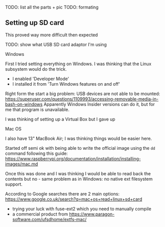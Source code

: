 TODO: list all the parts + pic
TODO: formating

Setting up SD card
------------------
This proved way more difficult then expected

TODO: show what USB SD card adaptor I'm using

Windows

First I tried setting everything on Windows.
I was thinking that the Linux subsystem would do the trick.
* I enabled 'Developer Mode'
* I installed it from 'Turn Windows features on and off'

Right form the start a big problem: USB devices are not able to be mounted: https://superuser.com/questions/1109993/accessing-removable-media-in-bash-on-windows
Apparently Windows Insider versions can do it, but for me that program is unavailable.

I was thinking of setting up a Virtual Box but I gave up

Mac OS

I also have 13" MacBook Air; I was thinking things would be easier here.

Started off semi ok with being able to write the official image using the `dd` command following this guide: https://www.raspberrypi.org/documentation/installation/installing-images/mac.md

Once this was done and I was thinking I would be able to read back the contents but no - same problem as in Windows: no native ext filesystem support.

According to Google searches there are 2 main options: https://www.google.co.uk/search?q=mac+os+read+linux+sd+card
* trying your luck with fuse-ext2 which you need to manually compile
* a commercial product from https://www.paragon-software.com/ufsdhome/extfs-mac/
